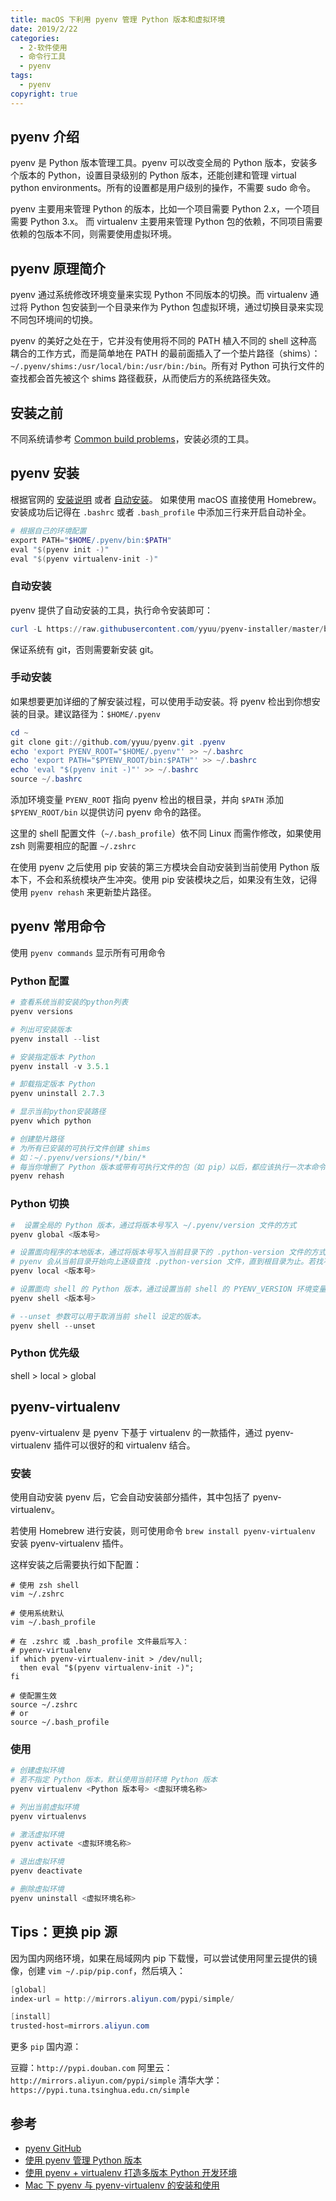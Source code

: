 ```yaml
---
title: macOS 下利用 pyenv 管理 Python 版本和虚拟环境
date: 2019/2/22
categories:
  - 2-软件使用
  - 命令行工具
  - pyenv
tags:
  - pyenv
copyright: true
---
```


## pyenv 介绍

pyenv 是 Python 版本管理工具。pyenv 可以改变全局的 Python 版本，安装多个版本的 Python，设置目录级别的 Python 版本，还能创建和管理 virtual python environments。所有的设置都是用户级别的操作，不需要 sudo 命令。

pyenv 主要用来管理 Python 的版本，比如一个项目需要 Python 2.x，一个项目需要 Python 3.x。 而 virtualenv 主要用来管理 Python 包的依赖，不同项目需要依赖的包版本不同，则需要使用虚拟环境。

## pyenv 原理简介

pyenv 通过系统修改环境变量来实现 Python 不同版本的切换。而 virtualenv 通过将 Python 包安装到一个目录来作为 Python 包虚拟环境，通过切换目录来实现不同包环境间的切换。

pyenv 的美好之处在于，它并没有使用将不同的 PATH 植入不同的 shell 这种高耦合的工作方式，而是简单地在 PATH 的最前面插入了一个垫片路径（shims）：`~/.pyenv/shims:/usr/local/bin:/usr/bin:/bin`。所有对 Python 可执行文件的查找都会首先被这个 shims 路径截获，从而使后方的系统路径失效。

## 安装之前

不同系统请参考 [Common build problems][1]，安装必须的工具。

## pyenv 安装

根据官网的 [安装说明][2] 或者 [自动安装][3]。 如果使用 macOS 直接使用 Homebrew。安装成功后记得在 `.bashrc` 或者 `.bash_profile` 中添加三行来开启自动补全。

```powershell
# 根据自己的环境配置
export PATH="$HOME/.pyenv/bin:$PATH"
eval "$(pyenv init -)"
eval "$(pyenv virtualenv-init -)"
```

### 自动安装

pyenv 提供了自动安装的工具，执行命令安装即可：

```powershell
curl -L https://raw.githubusercontent.com/yyuu/pyenv-installer/master/bin/pyenv-installer | bash
```

保证系统有 git，否则需要新安装 git。

### 手动安装

如果想要更加详细的了解安装过程，可以使用手动安装。将 pyenv 检出到你想安装的目录。建议路径为：`$HOME/.pyenv`

```powershell
cd ~
git clone git://github.com/yyuu/pyenv.git .pyenv
echo 'export PYENV_ROOT="$HOME/.pyenv"' >> ~/.bashrc
echo 'export PATH="$PYENV_ROOT/bin:$PATH"' >> ~/.bashrc
echo 'eval "$(pyenv init -)"' >> ~/.bashrc
source ~/.bashrc
```

添加环境变量 `PYENV_ROOT` 指向 pyenv 检出的根目录，并向 `$PATH` 添加 `$PYENV_ROOT/bin` 以提供访问 pyenv 命令的路径。

这里的 shell 配置文件（`~/.bash_profile`）依不同 Linux 而需作修改，如果使用 zsh 则需要相应的配置 `~/.zshrc`

在使用 pyenv 之后使用 pip 安装的第三方模块会自动安装到当前使用 Python 版本下，不会和系统模块产生冲突。使用 pip 安装模块之后，如果没有生效，记得使用 `pyenv rehash` 来更新垫片路径。

## pyenv 常用命令

使用 `pyenv commands` 显示所有可用命令

### Python 配置

```powershell
# 查看系统当前安装的python列表
pyenv versions

# 列出可安装版本
pyenv install --list 

# 安装指定版本 Python
pyenv install -v 3.5.1

# 卸载指定版本 Python
pyenv uninstall 2.7.3

# 显示当前python安装路径
pyenv which python 

# 创建垫片路径
# 为所有已安装的可执行文件创建 shims
# 如：~/.pyenv/versions/*/bin/*
# 每当你增删了 Python 版本或带有可执行文件的包（如 pip）以后，都应该执行一次本命令
pyenv rehash
```


### Python 切换

```powershell
#  设置全局的 Python 版本，通过将版本号写入 ~/.pyenv/version 文件的方式
pyenv global <版本号>

# 设置面向程序的本地版本，通过将版本号写入当前目录下的 .python-version 文件的方式。通过这种方式设置的 Python 版本优先级较 global 高。
# pyenv 会从当前目录开始向上逐级查找 .python-version 文件，直到根目录为止。若找不到，就用 global 版本。
pyenv local <版本号>

# 设置面向 shell 的 Python 版本，通过设置当前 shell 的 PYENV_VERSION 环境变量的方式。这个版本的优先级比 local 和 global 都要高。
pyenv shell <版本号>

# --unset 参数可以用于取消当前 shell 设定的版本。
pyenv shell --unset
```

### Python 优先级

shell > local > global

## pyenv-virtualenv

pyenv-virtualenv 是 pyenv 下基于 virtualenv 的一款插件，通过 pyenv-virtualenv 插件可以很好的和 virtualenv 结合。

### 安装

使用自动安装 pyenv 后，它会自动安装部分插件，其中包括了 pyenv-virtualenv。

若使用 Homebrew 进行安装，则可使用命令 `brew install pyenv-virtualenv` 安装 pyenv-virtualenv 插件。

这样安装之后需要执行如下配置：

```shell
# 使用 zsh shell
vim ~/.zshrc

# 使用系统默认
vim ~/.bash_profile

# 在 .zshrc 或 .bash_profile 文件最后写入：
# pyenv-virtualenv
if which pyenv-virtualenv-init > /dev/null;
  then eval "$(pyenv virtualenv-init -)";
fi

# 使配置生效
source ~/.zshrc
# or
source ~/.bash_profile
```

### 使用

```powershell
# 创建虚拟环境
# 若不指定 Python 版本，默认使用当前环境 Python 版本
pyenv virtualenv <Python 版本号> <虚拟环境名称>

# 列出当前虚拟环境
pyenv virtualenvs

# 激活虚拟环境
pyenv activate <虚拟环境名称>

# 退出虚拟环境
pyenv deactivate

# 删除虚拟环境
pyenv uninstall <虚拟环境名称>
```

## Tips：更换 pip 源

因为国内网络环境，如果在局域网内 pip 下载慢，可以尝试使用阿里云提供的镜像，创建 `vim ~/.pip/pip.conf`，然后填入：

```powershell
[global]
index-url = http://mirrors.aliyun.com/pypi/simple/

[install]
trusted-host=mirrors.aliyun.com
```

更多 `pip` 国内源：

豆瓣：`http://pypi.douban.com`
阿里云：`http://mirrors.aliyun.com/pypi/simple`
清华大学：`https://pypi.tuna.tsinghua.edu.cn/simple`


## 参考

* [pyenv GitHub][4]
* [使用 pyenv 管理 Python 版本][5]
* [使用 pyenv + virtualenv 打造多版本 Python 开发环境][6]
* [Mac 下 pyenv 与 pyenv-virtualenv 的安装和使用][7]

[1]: https://github.com/pyenv/pyenv/wiki/Common-build-problems
[2]: https://github.com/yyuu/pyenv#installation
[3]: https://github.com/yyuu/pyenv-installer
[4]: https://github.com/pyenv/pyenv
[5]: http://einverne.github.io/post/2017/04/pyenv.html
[6]: https://segmentfault.com/a/1190000005859547
[7]: https://github.com/eteplus/blog/issues/4